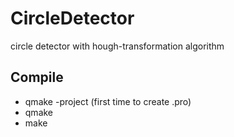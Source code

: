 # CircleDetector
circle detector with hough-transformation algorithm
## Compile 
* qmake -project (first time to create .pro)
* qmake
* make